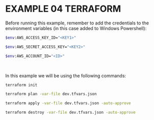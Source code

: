 # EXAMPLE 04 TERRAFORM

Before running this example, remember to add the credentials to the
environment variables (in this case added to Windows Powershell):

```bash
$env:AWS_ACCESS_KEY_ID="<KEY1>"
```

```bash
$env:AWS_SECRET_ACCESS_KEY="<KEY2>"
```

```bash
$env:AWS_ACCOUNT_ID="<ID>"
```

<br>

In this example we will be using the following commands:

```bash
terraform init
```

```bash
terraform plan -var-file dev.tfvars.json
```

```bash
terraform apply -var-file dev.tfvars.json -auto-approve
```

```bash
terraform destroy -var-file dev.tfvars.json -auto-approve
```
